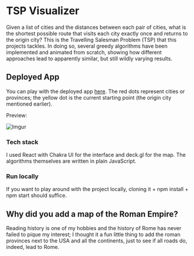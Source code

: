 # TSP Visualizer

Given a list of cities and the distances between each pair of cities, what is the shortest possible route that visits each city exactly once and returns to the origin city? This is the Travelling Salesman Problem (TSP) that this projects tackles. In doing so, several greedy algorithms have been implemented and animated from scratch, showing how different approaches lead to apparently similar, but still wildly varying results. 

## Deployed App
You can play with the deployed app [here](https://razvanborsan.github.io/tsp-visualizer/). The red dots represent cities or provinces; the yellow dot is the current starting point (the origin city mentioned earlier). 

Preview:

![Imgur](https://i.imgur.com/SExAREk.gif)

### Tech stack

I used React with Chakra UI for the interface and deck.gl for the map. The algorithms themselves are written in plain JavaScript.

### Run locally

If you want to play around with the project locally, cloning it + npm install + npm start should suffice.


## Why did you add a map of the Roman Empire?

Reading history is one of my hobbies and the history of Rome has never failed to pique my interest; I thought it a fun little thing to add the roman provinces next to the USA and all the continents, just to see if all roads do, indeed, lead to Rome.
